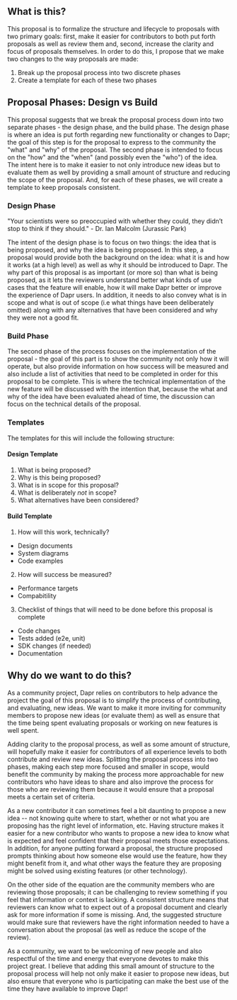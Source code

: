 ## What is this?

This proposal is to formalize the structure and lifecycle to proposals with two primary goals: first, make it easier for contributors to both put forth proposals as well as review them and, second, increase the clarity and focus of proposals themselves. In order to do this, I propose that we make two changes to the way proposals are made:

1. Break up the proposal process into two discrete phases 
2. Create a template for each of these two phases

## Proposal Phases: Design vs Build

This proposal suggests that we break the proposal process down into two separate phases - the design phase, and the build phase. The design phase is where an idea is put forth regarding new functionality or changes to Dapr; the goal of this step is for the proposal to express to the community the "what" and "why" of the proposal. The second phase is intended to focus on the "how" and the "when" (and possibly even the "who") of the idea. The intent here is to make it easier to not only introduce new ideas but to evaluate them as well by providing a small amount of structure and reducing the scope of the proposal. And, for each of these phases, we will create a template to keep proposals consistent. 

### Design Phase

"Your scientists were so preoccupied with whether they could, they didn’t stop to think if they should." - Dr. Ian Malcolm (Jurassic Park)

The intent of the design phase is to focus on two things: the idea that is being proposed, and why the idea is being proposed. In this step, a proposal would provide both the background on the idea: what it is and how it works (at a high level) as well as  why it should be introduced to Dapr. The why part of this proposal is as important (or more so) than what is being proposed, as it lets the reviewers understand better what kinds of use cases that the feature will enable, how it will make Dapr better or improve the experience of Dapr users. In addition, it needs to also convey what is in scope and what is out of scope (i.e what things have been deliberately omitted) along with any alternatives that have been considered and why they were not a good fit.

### Build Phase

The second phase of the process focuses on the implementation of the proposal - the goal of this part is to show the community not only how it will operate, but also provide information on how success will be measured and also include a list of activities that need to be completed in order for this proposal to be complete. This is where the technical implementation of the new feature will be discussed with the intention that, because the what and why of the idea have been evaluated ahead of time, the discussion can focus on the technical details of the proposal. 

### Templates

The templates for this will include the following structure:

#### Design Template

1. What is being proposed?
2. Why is this being proposed?
3. What is in scope for this proposal?
4. What is deliberately *not* in scope? 
5. What alternatives have been considered?


#### Build Template

1. How will this work, technically?
  * Design documents
  * System diagrams
  * Code examples
2. How will success be measured?
  * Performance targets
  * Compabitility
3. Checklist of things that will need to be done before this proposal is complete
  * Code changes
  * Tests added (e2e, unit)
  * SDK changes (if needed)
  * Documentation



## Why do we want to do this?
 
As a community project, Dapr relies on contributors to help advance the project the goal of this proposal is to simplify the process of contributing, and evaluating, new ideas. We want to make it more inviting for community members to propose new ideas (or evaluate them) as well as ensure that the time being spent evaluating proposals or working on new features is well spent.


Adding clarity to the proposal process, as well as some amount of structure, will hopefully make it easier for contributors of all experience levels to both contribute and review new ideas. Splitting the proposal process into two phases, making each step more focused and smaller in scope, would benefit the community by making the process more approachable for new contributors who have ideas to share and also improve the process for those who are reviewing them because it would ensure that a proposal meets a certain set of criteria.

As a new contributor it can sometimes feel a bit daunting to propose a new idea -- not knowing quite where to start, whether or not what you are proposing has the right level of information, etc. Having structure makes it easier for a new contributor who wants to propose a new idea to know what is expected and feel confident that their proposal meets those expectations. In addition, for anyone putting forward a proposal, the structure proposed prompts thinking about how someone else would use the feature, how they might benefit from it, and what other ways the feature they are proposing might be solved using existing features (or other technology).  

On the other side of the equation are the community members who are reviewing those proposals; it can be challenging to review something if you feel that information or context is lacking. A consistent structure means that reviewers can know what to expect out of a proposal document and clearly ask for more information if some is missing. And, the suggested structure would make sure that reviewers have the right information needed to have a conversation about the proposal (as well as reduce the scope of the review). 

As a community, we want to be welcoming of new people and also respectful of the time and energy that everyone devotes to make this project great. I believe that adding this small amount of structure to the proposal process will help not only make it easier to propose new ideas, but also ensure that everyone who is participating can make the best use of the time they have available to improve Dapr!





















































